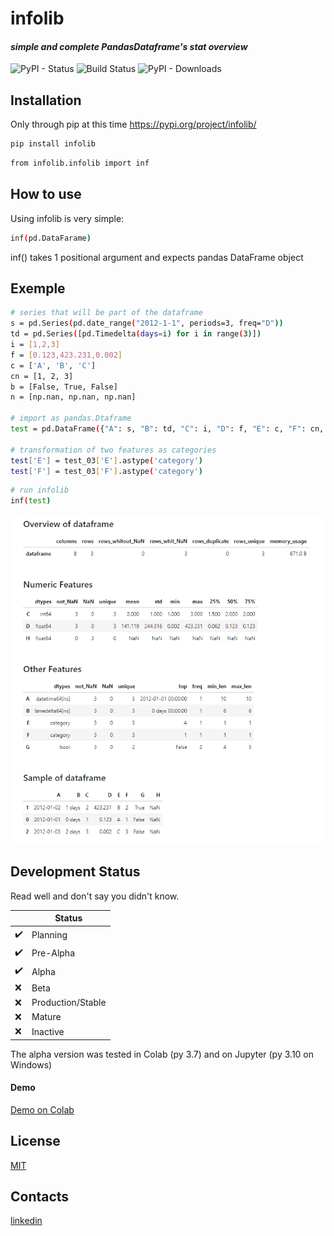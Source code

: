 # infolib
#### _simple and complete PandasDataframe's stat overview_
![PyPI - Status](https://img.shields.io/pypi/status/infolib) ![Build Status](https://img.shields.io/badge/python-3.7%20%7C%203.8%20%7C%203.9%20%7C%203.10-blue) ![PyPI - Downloads](https://img.shields.io/pypi/dm/infolib?color=green)

## Installation

Only through pip at this time
https://pypi.org/project/infolib/


```sh
pip install infolib
```
```sh
from infolib.infolib import inf
```
## How to use

Using infolib is very simple:
```sh
inf(pd.DataFarame)
```
inf() takes 1 positional argument and expects pandas DataFrame object

## Exemple

```sh
# series that will be part of the dataframe
s = pd.Series(pd.date_range("2012-1-1", periods=3, freq="D"))
td = pd.Series([pd.Timedelta(days=i) for i in range(3)])
i = [1,2,3]
f = [0.123,423.231,0.002]
c = ['A', 'B', 'C']
cn = [1, 2, 3]
b = [False, True, False]
n = [np.nan, np.nan, np.nan]

# import as pandas.Dtaframe
test = pd.DataFrame({"A": s, "B": td, "C": i, "D": f, "E": c, "F": cn, "G": b, "H": n})

# transformation of two features as categories
test['E'] = test_03['E'].astype('category')
test['F'] = test_03['F'].astype('category')
```

```sh
# run infolib
inf(test)
```

![Infolib output](https://raw.githubusercontent.com/AntonelloManenti/infolib/main/tests/output_infolib.PNG)

## Development Status

Read well and don't say you didn't know.

|| Status|
| ------ |------ |
| ✔️| Planning|
| ✔️| Pre-Alpha|
| ✔️| Alpha|
| ❌|Beta
| ❌ |Production/Stable |
|❌|Mature|
|❌|Inactive|

The alpha version was tested in Colab (py 3.7)
and on Jupyter (py 3.10 on Windows)


#### Demo
[Demo on Colab]


## License

[MIT]

## Contacts

[linkedin]

[//]: # (These are reference links used in the body of this note and get stripped out when the markdown processor does its job. There is no need to format nicely because it shouldn't be seen. Thanks SO - http://stackoverflow.com/questions/4823468/store-comments-in-markdown-syntax)

   [Demo on Colab]: <https://colab.research.google.com/drive/1KTI7CwP_E7IJod_WiD0PT31MaRBdhiki?usp=sharing>
   [MIT]:<https://github.com/AntonelloManenti/infolib/blob/main/LICENSE>
   [linkedin]:<https://www.linkedin.com/in/antonello-manenti/>
